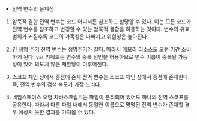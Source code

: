 - 전역 변수의 문제점
1. 암묵적 결합
전역 변수는 코드 어디서든 참조하고 할당할 수 있다.
이는 모든 코드가 전역 변수를 참조하고 변경할 수 있는 암묵적 결합을 허용하는 것이다.
변수의 유효 범위가 커질수록 코드의 가독성은 나빠지고 위험성은 높아진다.

2. 긴 생명 주기
전역 변수는 생명주기가 길다.
따라서 메모리 리소스도 오랜 기간 소비하게 된다.
var 키워드는 변수의 중복 선언을 허용하므로 변수 이름이 중복될 가능성이 있어 의도치 않은 재할당이 이루어진다.

3. 스코프 체인 상에서 종점에 존재
전역 변수는 스코프 체인 상에서 종점에 존재한다.
즉, 전역 변수의 검색 속도가 가장 느리다.

4. 네임스페이스 오염
자바스크립트는 파일이 분리되어 있어도 하나의 전역 스코프를 공유한다.
따라서 다른 파일 내에서 동일한 이름으로 명명된 전역 변수가 존재할 경우 예상치 못한 결과를 가져올 수 있다.
